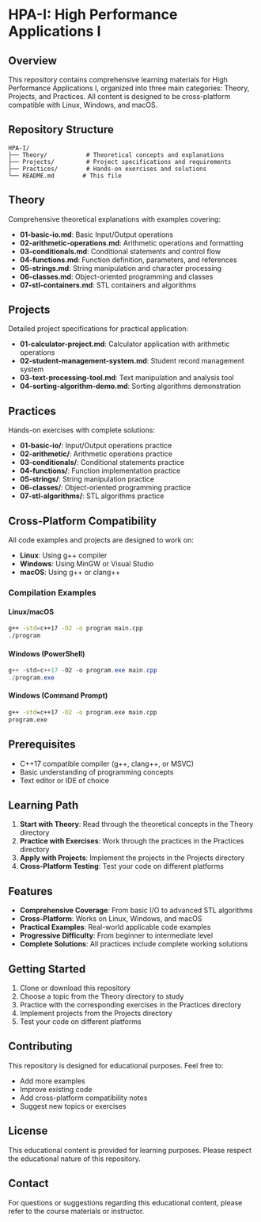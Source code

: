 # HPA-I: High Performance Applications I

## Overview
This repository contains comprehensive learning materials for High Performance Applications I, organized into three main categories: Theory, Projects, and Practices. All content is designed to be cross-platform compatible with Linux, Windows, and macOS.

## Repository Structure

```
HPA-I/
├── Theory/           # Theoretical concepts and explanations
├── Projects/         # Project specifications and requirements
├── Practices/        # Hands-on exercises and solutions
└── README.md        # This file
```

## Theory
Comprehensive theoretical explanations with examples covering:

- **01-basic-io.md**: Basic Input/Output operations
- **02-arithmetic-operations.md**: Arithmetic operations and formatting
- **03-conditionals.md**: Conditional statements and control flow
- **04-functions.md**: Function definition, parameters, and references
- **05-strings.md**: String manipulation and character processing
- **06-classes.md**: Object-oriented programming and classes
- **07-stl-containers.md**: STL containers and algorithms

## Projects
Detailed project specifications for practical application:

- **01-calculator-project.md**: Calculator application with arithmetic operations
- **02-student-management-system.md**: Student record management system
- **03-text-processing-tool.md**: Text manipulation and analysis tool
- **04-sorting-algorithm-demo.md**: Sorting algorithms demonstration

## Practices
Hands-on exercises with complete solutions:

- **01-basic-io/**: Input/Output operations practice
- **02-arithmetic/**: Arithmetic operations practice
- **03-conditionals/**: Conditional statements practice
- **04-functions/**: Function implementation practice
- **05-strings/**: String manipulation practice
- **06-classes/**: Object-oriented programming practice
- **07-stl-algorithms/**: STL algorithms practice

## Cross-Platform Compatibility

All code examples and projects are designed to work on:

- **Linux**: Using g++ compiler
- **Windows**: Using MinGW or Visual Studio
- **macOS**: Using g++ or clang++

### Compilation Examples

#### Linux/macOS
```bash
g++ -std=c++17 -O2 -o program main.cpp
./program
```

#### Windows (PowerShell)
```powershell
g++ -std=c++17 -O2 -o program.exe main.cpp
./program.exe
```

#### Windows (Command Prompt)
```cmd
g++ -std=c++17 -O2 -o program.exe main.cpp
program.exe
```

## Prerequisites

- C++17 compatible compiler (g++, clang++, or MSVC)
- Basic understanding of programming concepts
- Text editor or IDE of choice

## Learning Path

1. **Start with Theory**: Read through the theoretical concepts in the Theory directory
2. **Practice with Exercises**: Work through the practices in the Practices directory
3. **Apply with Projects**: Implement the projects in the Projects directory
4. **Cross-Platform Testing**: Test your code on different platforms

## Features

- **Comprehensive Coverage**: From basic I/O to advanced STL algorithms
- **Cross-Platform**: Works on Linux, Windows, and macOS
- **Practical Examples**: Real-world applicable code examples
- **Progressive Difficulty**: From beginner to intermediate level
- **Complete Solutions**: All practices include complete working solutions

## Getting Started

1. Clone or download this repository
2. Choose a topic from the Theory directory to study
3. Practice with the corresponding exercises in the Practices directory
4. Implement projects from the Projects directory
5. Test your code on different platforms

## Contributing

This repository is designed for educational purposes. Feel free to:
- Add more examples
- Improve existing code
- Add cross-platform compatibility notes
- Suggest new topics or exercises

## License

This educational content is provided for learning purposes. Please respect the educational nature of this repository.

## Contact

For questions or suggestions regarding this educational content, please refer to the course materials or instructor.
